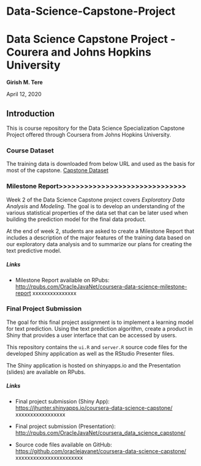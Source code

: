 # Data-Science-Capstone-Project
# Data Science Capstone Project - Courera and Johns Hopkins University 

**Girish M. Tere**

April 12, 2020

## Introduction

This is course repository for the Data Science Specialization Capstone Project offered through Coursera from Johns Hopkins University.

### Course Dataset

The training data is downloaded from below URL and used as the basis for most of the capstone.
[Capstone Dataset](https://d396qusza40orc.cloudfront.net/dsscapstone/dataset/Coursera-SwiftKey.zip)

### Milestone Report>>>>>>>>>>>>>>>>>>>>>>>>>>>>>>

Week 2 of the Data Science Capstone project covers *Exploratory Data Analysis*
and *Modeling*. The goal is to develop an understanding of the various
statistical properties of the data set that can be later used when building the
prediction model for the final data product.

At the end of week 2, students are asked to create a Milestone Report that
includes a description of the major features of the training data based on our
exploratory data analysis and to summarize our plans for creating the text
predictive model.

##### Links

* Milestone Report available on RPubs: <a target="_blank"  href="http://rpubs.com/OracleJavaNet/coursera-data-science-milestone-report">http://rpubs.com/OracleJavaNet/coursera-data-science-milestone-report</a> xxxxxxxxxxxxxxx

### Final Project Submission

The goal for this final project assignment is to implement a learning model for
text prediction. Using the text prediction algorithm, create a product in Shiny
that provides a user interface that can be accessed by users.

This repository contains the `ui.R` and `server.R` source code files for the
developed Shiny application as well as the RStudio Presenter files.

The Shiny application is hosted on shinyapps.io and the Presentation (slides)
are available on RPubs.

##### Links

* Final project submission (Shiny App): <a target="_blank"  href="https://jhunter.shinyapps.io/coursera-data-science-capstone/">https://jhunter.shinyapps.io/coursera-data-science-capstone/</a> xxxxxxxxxxxxxxxxx

* Final project submission (Presentation): <a target="_blank"  xxxxxxxxxxxxxxxxx href="http://rpubs.com/OracleJavaNet/coursera_data_science_capstone">http://rpubs.com/OracleJavaNet/coursera_data_science_capstone/</a>

* Source code files available on GitHub: <a target="_blank"   href="https://github.com/oraclejavanet/coursera-data-science-capstone/">https://github.com/oraclejavanet/coursera-data-science-capstone/</a> xxxxxxxxxxxxxxxxxxxxxxx

